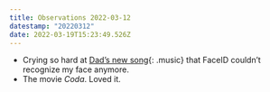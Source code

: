 ```yaml
---
title: Observations 2022-03-12
datestamp: "20220312"
date: 2022-03-19T15:23:49.526Z
---
```

- Crying so hard at [Dad’s new song](https://jefftweedy.substack.com/p/out-for-a-walk-enhanced-phone-demo){: .music} that FaceID couldn’t recognize my face anymore.
- The movie *Coda*. Loved it.